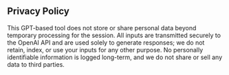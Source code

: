 ## Privacy Policy

This GPT-based tool does not store or share personal data beyond temporary processing for the session. All inputs are transmitted securely to the OpenAI API and are used solely to generate responses; we do not retain, index, or use your inputs for any other purpose. No personally identifiable information is logged long-term, and we do not share or sell any data to third parties. 
